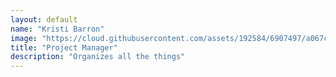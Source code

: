 ```yaml
---
layout: default
name: "Kristi Barron"
image: "https://cloud.githubusercontent.com/assets/192584/6907497/a067c70a-d704-11e4-84f4-4867e33eb530.gif"
title: "Project Manager"
description: "Organizes all the things"
---
```

